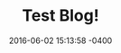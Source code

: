 ---
layout: post
title:  "Test Blog!"
date:   2016-06-02 15:13:58 -0400
categories: jekyll update
image: '/images/mdl/portfolio-example-01.jpg'
---